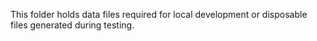 This folder holds data files required for local development or disposable files generated during testing.
